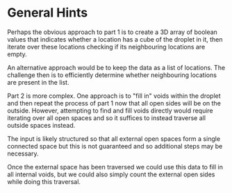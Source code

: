 General Hints
=============

Perhaps the obvious approach to part 1 is to create a 3D array of boolean values
that indicates whether a location has a cube of the droplet in it, then iterate
over these locations checking if its neighbouring locations are empty.

An alternative approach would be to keep the data as a list of locations. The
challenge then is to efficiently determine whether neighbouring locations are
present in the list.

Part 2 is more complex. One approach is to "fill in" voids within the droplet
and then repeat the process of part 1 now that all open sides will be on the
outside. However, attempting to find and fill voids directly would require
iterating over all open spaces and so it suffices to instead traverse all
outside spaces instead.

The input is likely structured so that all external open spaces form a single
connected space but this is not guaranteed and so additional steps may be
necessary.

Once the external space has been traversed we could use this data to fill in all
internal voids, but we could also simply count the external open sides while
doing this traversal.
